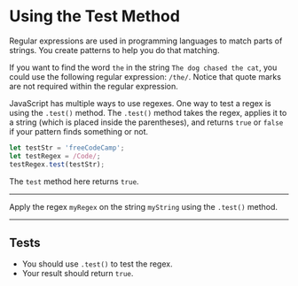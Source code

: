 # Using the Test Method

Regular expressions are used in programming languages to match parts of strings. You create patterns to help you do that matching.

If you want to find the word `the` in the string `The dog chased the cat`, you could use the following regular expression: `/the/`. Notice that quote marks are not required within the regular expression.

JavaScript has multiple ways to use regexes. One way to test a regex is using the `.test()` method. The `.test()` method takes the regex, applies it to a string (which is placed inside the parentheses), and returns `true` or `false` if your pattern finds something or not.

```js
let testStr = 'freeCodeCamp';
let testRegex = /Code/;
testRegex.test(testStr);
```

The `test` method here returns `true`.

---

Apply the regex `myRegex` on the string `myString` using the `.test()` method.

---

## Tests

- You should use `.test()` to test the regex.
- Your result should return `true`.
